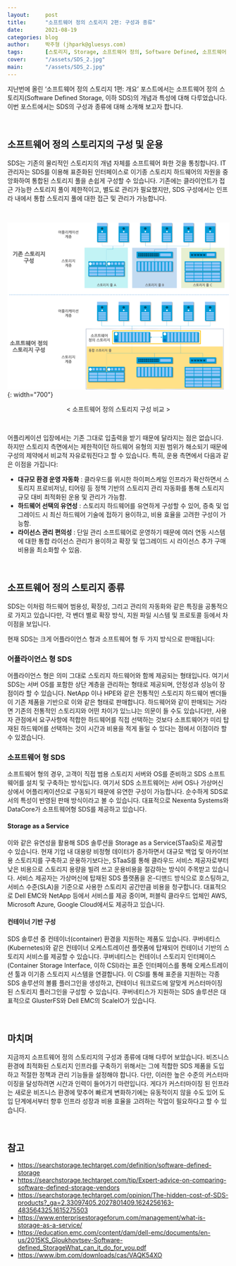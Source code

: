 ```yaml
---
layout:     post
title:      "소프트웨어 정의 스토리지 2편: 구성과 종류"
date:       2021-08-19
categories: blog
author:     박주형 (jhpark@gluesys.com)
tags:       [스토리지, Storage, 소프트웨어 정의, Software Defined, 소프트웨어 정의 스토리지, Software Defined Storage, 서비스형 스토리지, Storage as a Service, 컨테이너, Container, 쿠버네티스, Kubernetes, K8S]
cover:      "/assets/SDS_2.jpg"
main:       "/assets/SDS_2.jpg"
---
```


지난번에 올린 ‘소프트웨어 정의 스토리지 1편: 개요’ 포스트에서는 소프트웨어 정의 스토리지(Software Defined Storage, 이하 SDS)의 개념과 특성에 대해 다루었습니다. 이번 포스트에서는 SDS의 구성과 종류에 대해 소개해 보고자 합니다.  
  
&nbsp;
  
## 소프트웨어 정의 스토리지의 구성 및 운용
  
SDS는 기존의 물리적인 스토리지의 개념 자체를 소프트웨어 화한 것을 통칭합니다. IT 관리자는 SDS를 이용해 표준화된 인터페이스로 이기종 스토리지 하드웨어의 자원을 중앙화하여 통합된 스토리지 풀을 손쉽게 구성할 수 있습니다. 기존에는 클라이언트가 접근 가능한 스토리지 풀이 제한적이고, 별도로 관리가 필요했지만, SDS 구성에서는 인프라 내에서 통합 스토리지 풀에 대한 접근 및 관리가 가능합니다.  
  
&nbsp;
  
![Alt text](/assets/sds_architecture.png){: width="700"}
<center>&#60; 소프트웨어 정의 스토리지 구성 비교 &#62;</center>
  
&nbsp;
  
어플리케이션 입장에서는 기존 그대로 입출력을 받기 때문에 달라지는 점은 없습니다. 하지만 스토리지 측면에서는 제한적이던 하드웨어 유형의 지원 범위가 해소되기 때문에 구성의 제약에서 비교적 자유로워진다고 할 수 있습니다. 특히, 운용 측면에서 다음과 같은 이점을 가집니다:  
  
 * **대규모 환경 운영 자동화** : 클라우드를 위시한 하이퍼스케일 인프라가 확산하면서 스토리지 프로비저닝, 티어링 등 정책 기반의 스토리지 관리 자동화를 통해 스토리지 규모 대비 최적화된 운용 및 관리가 가능함.  
 * **하드웨어 선택의 유연성** : 스토리지 하드웨어를 유연하게 구성할 수 있어, 증축 및 업그레이드 시 최신 하드웨어 기술에 접하기 용이하고, 비용 효율을 고려한 구성이 가능함.  
 * **라이선스 관리 편의성** : 단일 관리 소프트웨어로 운영하기 때문에 여러 연동 시스템에 대한 통합 라이선스 관리가 용이하고 확장 및 업그레이드 시 라이선스 추가 구매 비용을 최소화할 수 있음.  
  
&nbsp;
  
## 소프트웨어 정의 스토리지 종류
  
SDS는 이처럼 하드웨어 범용성, 확장성, 그리고 관리의 자동화와 같은 특징을 공통적으로 가지고 있습니다만, 각 벤더 별로 확장 방식, 지원 파일 시스템 및 프로토콜 등에서 차이점을 보입니다.  
  
현재 SDS는 크게 어플라이언스 형과 소프트웨어 형 두 가지 방식으로 판매됩니다:  
  
### 어플라이언스 형 SDS
  
어플라이언스 형은 의미 그대로 스토리지 하드웨어와 함께 제공되는 형태입니다. 여기서 SDS는 서버 OS를 포함한 상단 계층을 관리하는 형태로 제공되며, 안정성과 성능이 장점이라 할 수 있습니다. NetApp 이나 HPE와 같은 전통적인 스토리지 하드웨어 벤더들이 기존 제품을 기반으로 이와 같은 형태로 판매합니다. 하드웨어와 같이 판매되는 거라면 기존의 전통적인 스토리지와 어떤 차이가 있느냐는 의문이 들 수도 있습니다만, 사용자 관점에서 요구사항에 적합한 하드웨어를 직접 선택하는 것보다 소프트웨어가 미리 탑재된 하드웨어를 선택하는 것이 시간과 비용을 적게 들일 수 있다는 점에서 이점이라 할 수 있겠습니다.  
  
### 소프트웨어 형 SDS
  
소프트웨어 형의 경우, 고객이 직접 범용 스토리지 서버와 OS를 준비하고 SDS 소프트웨어를 설치 및 구축하는 방식입니다. 여기서 SDS 소프트웨어는 서버 OS나 가상머신 상에서 어플리케이션으로 구동되기 때문에 유연한 구성이 가능합니다. 순수하게 SDS로서의 특성이 반영된 판매 방식이라고 볼 수 있습니다. 대표적으로 Nexenta Systems와 DataCore가 소프트웨어형 SDS를 제공하고 있습니다.  
  
#### Storage as a Service  
  
이와 같은 유연성을 활용해 SDS 솔루션을 Storage as a Service(STaaS)로 제공할 수 있습니다. 현재 기업 내 대용량 비정형 데이터가 증가하면서 대규모 백업 및 아카이브용 스토리지를 구축하고 운용하기보다는, STaaS를 통해 클라우드 서비스 제공자로부터 낮은 비용으로 스토리지 용량을 빌려 쓰고 운용비용을 절감하는 방식이 주목받고 있습니다. 서비스 제공자는 가상머신에 탑재된 SDS 플랫폼을 온-디맨드 방식으로 호스팅하고, 서비스 수준(SLA)을 기준으로 사용한 스토리지 공간만큼 비용을 청구합니다. 대표적으로 Dell EMC와 NetApp 등에서 서비스를 제공 중이며, 퍼블릭 클라우드 업체인 AWS, Microsoft Azure, Google Cloud에서도 제공하고 있습니다.  
  
#### 컨테이너 기반 구성  
  
SDS 솔루션 중 컨테이너(container) 환경을 지원하는 제품도 있습니다. 쿠버네티스(Kubernetes)와 같은 컨테이너 오케스트레이션 플랫폼에 탑재되어 컨테이너 기반의 스토리지 서비스를 제공할 수 있습니다. 쿠버네티스는 컨테이너 스토리지 인터페이스(Container Storage Interface, 이하 CSI)라는 표준 인터페이스를 통해 오케스트레이션 툴과 이기종 스토리지 시스템을 연결합니다. 이 CSI를 통해 표준을 지원하는 각종 SDS 솔루션의 볼륨 플러그인을 생성하고, 컨테이너 워크로드에 알맞게 커스터마이징 된 스토리지 플러그인을 구성할 수 있습니다. 쿠버네티스가 지원하는 SDS 솔루션은 대표적으로 GlusterFS와 Dell EMC의 ScaleIO가 있습니다.  
  
&nbsp;  
  
## 마치며
  
지금까지 소프트웨어 정의 스토리지의 구성과 종류에 대해 다루어 보았습니다. 비즈니스 환경에 최적화된 스토리지 인프라를 구축하기 위해서는 그에 적합한 SDS 제품을 도입하고 적절한 정책과 관리 기능들을 설정해야 합니다. 다만, 이러한 높은 수준의 커스터마이징을 달성하려면 시간과 인력이 들어가기 마련입니다. 게다가 커스터마이징 된 인프라는 새로운 비즈니스 환경에 맞추어 빠르게 변화하기에는 유동적이지 않을 수도 있어 도입 단계에서부터 향후 인프라 성장과 비용 효율을 고려하는 작업이 필요하다고 할 수 있습니다.  
  
&nbsp;
  
## 참고
  
 * https://searchstorage.techtarget.com/definition/software-defined-storage
 * https://searchstorage.techtarget.com/tip/Expert-advice-on-comparing-software-defined-storage-vendors
 * https://searchstorage.techtarget.com/opinion/The-hidden-cost-of-SDS-products?_ga=2.33097405.2027801409.1624256163-483564325.1615275503
 * https://www.enterprisestorageforum.com/management/what-is-storage-as-a-service/
 * https://education.emc.com/content/dam/dell-emc/documents/en-us/2015KS_Gloukhovtsev-Software-defined_StorageWhat_can_it_do_for_you.pdf
 * https://www.ibm.com/downloads/cas/VAQK54XO
  